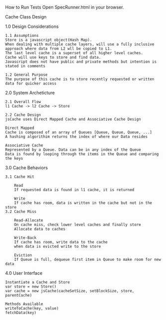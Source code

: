 How to Run Tests
Open SpecRunner.html in your browser.



Cache Class Design

1.0 Design Considerations

	1.1 Assumptions
	Store is a javascript object(Hash Map). 
	When dealing with multiple cache layers, will use a fully inclusive approach where data from L2 wll be copied to L1.
	The last level cache is a superset of all higher level caches.
	Cache will use keys to store and find data.
	Javascript does not have public and private methods but intention is stated in comments

	1.2 General Purpose
	The purpose of this cache is to store recently requested or written data for quicker access

2.0 System Archeticture

	2.1 Overall Flow
	l1 Cache -> l2 Cache -> Store

	2.2 Cache Design
	jsCache uses Direct Mapped Cache and Associative Cache Design

	Direct Mapped
	Cache is composed of an array of Queues [Queue, Queue, Queue, ...]
	A hashing algorithim returns the index of where our Data resides

	Associative Cache
	Represented by a Queue. Data can be in any index of the Queue
	Data is found by looping through the items in the Queue and comparing the keys

3.0 Cache Behaviors

	3.1 Cache Hit
	
		Read
		If requested data is found in l1 cache, it is returned

		Write
		If cache has room, data is written in the cache but not in the store
	3.2 Cache Miss
	
		Read-Allocate
		On cache miss, check lower level caches and finally store
		Allocate data to caches

		Write-Back
		If cache has room, write data to the cache
		when data is evicted write to the store

		Eviction
		If Queue is full, dequeue first item in Queue to make room for new data

4.0 User Interface

	Instantiate a Cache and Store
	var store = new Store()
	var cache = new jsCache(cacheSetSize, setBlockSize, store, parentCache)

	Methods Available
	writeToCache(key, value)
	fetchData(key)
